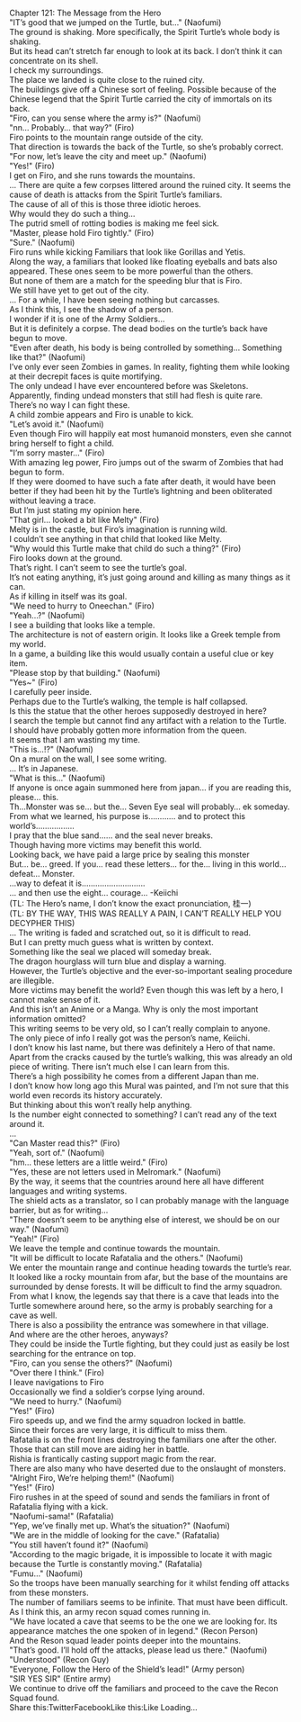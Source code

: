 <br/>
Chapter 121: The Message from the Hero<br/>
"IT’s good that we jumped on the Turtle, but…" (Naofumi)<br/>
The ground is shaking. More specifically, the Spirit Turtle’s whole body is shaking.<br/>
But its head can’t stretch far enough to look at its back. I don’t think it can concentrate on its shell.<br/>
I check my surroundings.<br/>
The place we landed is quite close to the ruined city.<br/>
The buildings give off a Chinese sort of feeling. Possible because of the Chinese legend that the Spirit Turtle carried the city of immortals on its back.<br/>
"Firo, can you sense where the army is?" (Naofumi)<br/>
"nn… Probably… that way?" (Firo)<br/>
Firo points to the mountain range outside of the city.<br/>
That direction is towards the back of the Turtle, so she’s probably correct.<br/>
"For now, let’s leave the city and meet up." (Naofumi)<br/>
"Yes!" (Firo)<br/>
I get on Firo, and she runs towards the mountains.<br/>
… There are quite a few corpses littered around the ruined city. It seems the cause of death is attacks from the Spirit Turtle’s familiars.<br/>
The cause of all of this is those three idiotic heroes.<br/>
Why would they do such a thing…<br/>
The putrid smell of rotting bodies is making me feel sick.<br/>
"Master, please hold Firo tightly." (Firo)<br/>
"Sure." (Naofumi)<br/>
Firo runs while kicking Familiars that look like Gorillas and Yetis.<br/>
Along the way, a familiars that looked like floating eyeballs and bats also appeared. These ones seem to be more powerful than the others.<br/>
But none of them are a match for the speeding blur that is Firo.<br/>
We still have yet to get out of the city.<br/>
… For a while, I have been seeing nothing but carcasses.<br/>
As I think this, I see the shadow of a person.<br/>
I wonder if it is one of the Army Soldiers…<br/>
But it is definitely a corpse. The dead bodies on the turtle’s back have begun to move.<br/>
"Even after death, his body is being controlled by something… Something like that?" (Naofumi)<br/>
I’ve only ever seen Zombies in games. In reality, fighting them while looking at their decrepit faces is quite mortifying.<br/>
The only undead I have ever encountered before was Skeletons. Apparently, finding undead monsters that still had flesh is quite rare.<br/>
There’s no way I can fight these.<br/>
A child zombie appears and Firo is unable to kick.<br/>
"Let’s avoid it." (Naofumi)<br/>
Even though Firo will happily eat most humanoid monsters, even she cannot bring herself to fight a child.<br/>
"I’m sorry master…" (Firo)<br/>
With amazing leg power, Firo jumps out of the swarm of Zombies that had begun to form.<br/>
If they were doomed to have such a fate after death, it would have been better if they had been hit by the Turtle’s lightning and been obliterated without leaving a trace.<br/>
But I’m just stating my opinion here.<br/>
"That girl… looked a bit like Melty" (Firo)<br/>
Melty is in the castle, but Firo’s imagination is running wild.<br/>
I couldn’t see anything in that child that looked like Melty.<br/>
"Why would this Turtle make that child do such a thing?" (Firo)<br/>
Firo looks down at the ground.<br/>
That’s right. I can’t seem to see the turtle’s goal.<br/>
It’s not eating anything, it’s just going around and killing as many things as it can.<br/>
As if killing in itself was its goal.<br/>
"We need to hurry to Oneechan." (Firo)<br/>
"Yeah…?" (Naofumi)<br/>
I see a building that looks like a temple.<br/>
The architecture is not of eastern origin. It looks like a Greek temple from my world.<br/>
In a game, a building like this would usually contain a useful clue or key item.<br/>
"Please stop by that building." (Naofumi)<br/>
"Yes~" (Firo)<br/>
I carefully peer inside.<br/>
Perhaps due to the Turtle’s walking, the temple is half collapsed.<br/>
Is this the statue that the other heroes supposedly destroyed in here?<br/>
I search the temple but cannot find any artifact with a relation to the Turtle.<br/>
I should have probably gotten more information from the queen.<br/>
It seems that I am wasting my time.<br/>
"This is…!?" (Naofumi)<br/>
On a mural on the wall, I see some writing.<br/>
… It’s in Japanese.<br/>
"What is this…" (Naofumi)<br/>
If anyone is once again summoned here from japan… if you are reading this, please… this.<br/>
Th…Monster was se… but the… Seven Eye seal will probably… ek someday.<br/>
From what we learned, his purpose is………… and to protect this world’s……………..<br/>
I pray that the blue sand…… and the seal never breaks.<br/>
Though having more victims may benefit this world.<br/>
Looking back, we have paid a large price by sealing this monster<br/>
But… be… greed. If you… read these letters… for the… living in this world… defeat… Monster.<br/>
…way to defeat it is……………………….<br/>
… and then use the eight… courage… -Keiichi<br/>
(TL: The Hero’s name, I don’t know the exact pronunciation, 桂一)<br/>
(TL: BY THE WAY, THIS WAS REALLY A PAIN, I CAN’T REALLY HELP YOU DECYPHER THIS)<br/>
… The writing is faded and scratched out, so it is difficult to read.<br/>
But I can pretty much guess what is written by context.<br/>
Something like the seal we placed will someday break.<br/>
The dragon hourglass will turn blue and display a warning.<br/>
However, the Turtle’s objective and the ever-so-important sealing procedure are illegible.<br/>
More victims may benefit the world? Even though this was left by a hero, I cannot make sense of it.<br/>
And this isn’t an Anime or a Manga. Why is only the most important information omitted?<br/>
This writing seems to be very old, so I can’t really complain to anyone.<br/>
The only piece of info I really got was the person’s name, Keiichi.<br/>
I don’t know his last name, but there was definitely a Hero of that name.<br/>
Apart from the cracks caused by the turtle’s walking, this was already an old piece of writing. There isn’t much else I can learn from this.<br/>
There’s a high possibility he comes from a different Japan than me.<br/>
I don’t know how long ago this Mural was painted, and I’m not sure that this world even records its history accurately.<br/>
But thinking about this won’t really help anything.<br/>
Is the number eight connected to something? I can’t read any of the text around it.<br/>
…<br/>
"Can Master read this?" (Firo)<br/>
"Yeah, sort of." (Naofumi)<br/>
"hm… these letters are a little weird." (Firo)<br/>
"Yes, these are not letters used in Melromark." (Naofumi)<br/>
By the way, it seems that the countries around here all have different languages and writing systems.<br/>
The shield acts as a translator, so I can probably manage with the language barrier, but as for writing…<br/>
"There doesn’t seem to be anything else of interest, we should be on our way." (Naofumi)<br/>
"Yeah!" (Firo)<br/>
We leave the temple and continue towards the mountain.<br/>
"It will be difficult to locate Rafatalia and the others." (Naofumi)<br/>
We enter the mountain range and continue heading towards the turtle’s rear.<br/>
It looked like a rocky mountain from afar, but the base of the mountains are surrounded by dense forests. It will be difficult to find the army squadron.<br/>
From what I know, the legends say that there is a cave that leads into the Turtle somewhere around here, so the army is probably searching for a cave as well.<br/>
There is also a possibility the entrance was somewhere in that village.<br/>
And where are the other heroes, anyways?<br/>
They could be inside the Turtle fighting, but they could just as easily be lost searching for the entrance on top.<br/>
"Firo, can you sense the others?" (Naofumi)<br/>
"Over there I think." (Firo)<br/>
I leave navigations to Firo<br/>
Occasionally we find a soldier’s corpse lying around.<br/>
"We need to hurry." (Naofumi)<br/>
"Yes!" (Firo)<br/>
Firo speeds up, and we find the army squadron locked in battle.<br/>
Since their forces are very large, it is difficult to miss them.<br/>
Rafatalia is on the front lines destroying the familiars one after the other.  Those that can still move are aiding her in battle.<br/>
Rishia is frantically casting support magic from the rear.<br/>
There are also many who have deserted due to the onslaught of monsters.<br/>
"Alright Firo, We’re helping them!" (Naofumi)<br/>
"Yes!" (Firo)<br/>
Firo rushes in at the speed of sound and sends the familiars in front of Rafatalia flying with a kick.<br/>
"Naofumi-sama!" (Rafatalia)<br/>
"Yep, we’ve finally met up. What’s the situation?" (Naofumi)<br/>
"We are in the middle of looking for the cave." (Rafatalia)<br/>
"You still haven’t found it?" (Naofumi)<br/>
"According to the magic brigade, it is impossible to locate it with magic because the Turtle is constantly moving." (Rafatalia)<br/>
"Fumu…" (Naofumi)<br/>
So the troops have been manually searching for it whilst fending off attacks from these monsters.<br/>
The number of familiars seems to be infinite. That must have been difficult.<br/>
As I think this, an army recon squad comes running in.<br/>
"We have located a cave that seems to be the one we are looking for. Its appearance matches the one spoken of in legend." (Recon Person)<br/>
And the Reson squad leader points deeper into the mountains.<br/>
"That’s good. I’ll hold off the attacks, please lead us there." (Naofumi)<br/>
"Understood" (Recon Guy)<br/>
"Everyone, Follow the Hero of the Shield’s lead!" (Army person)<br/>
"SIR YES SIR" (Entire army)<br/>
We continue to drive off the familiars and proceed to the cave the Recon Squad found.<br/>
Share this:TwitterFacebookLike this:Like Loading... <br/>
